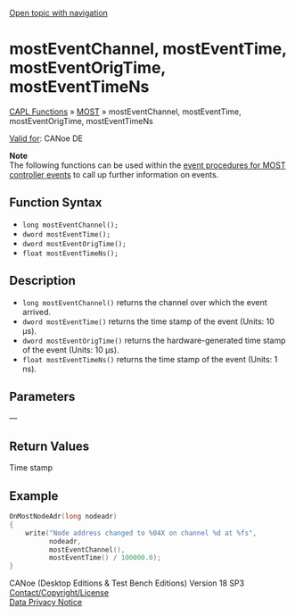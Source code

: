 [Open topic with navigation](../../../../../CANoeDEFamily.htm#Topics/CAPLFunctions/MOST/Functions/CAPLfunctionMOSTEvent.md)

# mostEventChannel, mostEventTime, mostEventOrigTime, mostEventTimeNs

[CAPL Functions](../../CAPLfunctions.md) » [MOST](../CAPLfunctionsMOSTOverview.md) » mostEventChannel, mostEventTime, mostEventOrigTime, mostEventTimeNs

[Valid for](../../../Shared/FeatureAvailability.md): CANoe DE

**Note**  
The following functions can be used within the [event procedures for MOST controller events](../CAPLfunctionsMOSTOverview.md#MOSTControllerEvents) to call up further information on events.

## Function Syntax

- `long mostEventChannel();`
- `dword mostEventTime();`
- `dword mostEventOrigTime();`
- `float mostEventTimeNs();`

## Description

- `long mostEventChannel()` returns the channel over which the event arrived.
- `dword mostEventTime()` returns the time stamp of the event (Units: 10 µs).
- `dword mostEventOrigTime()` returns the hardware-generated time stamp of the event (Units: 10 µs).
- `float mostEventTimeNs()` returns the time stamp of the event (Units: 1 ns).

## Parameters

—

## Return Values

Time stamp

## Example

```c
OnMostNodeAdr(long nodeadr)
{
    write("Node address changed to %04X on channel %d at %fs",
          nodeadr,
          mostEventChannel(),
          mostEventTime() / 100000.0);
}
```

CANoe (Desktop Editions & Test Bench Editions) Version 18 SP3  
[Contact/Copyright/License](../../../Shared/ContactCopyrightLicense.md)  
[Data Privacy Notice](https://www.vector.com/int/en/company/get-info/privacy-policy/)
